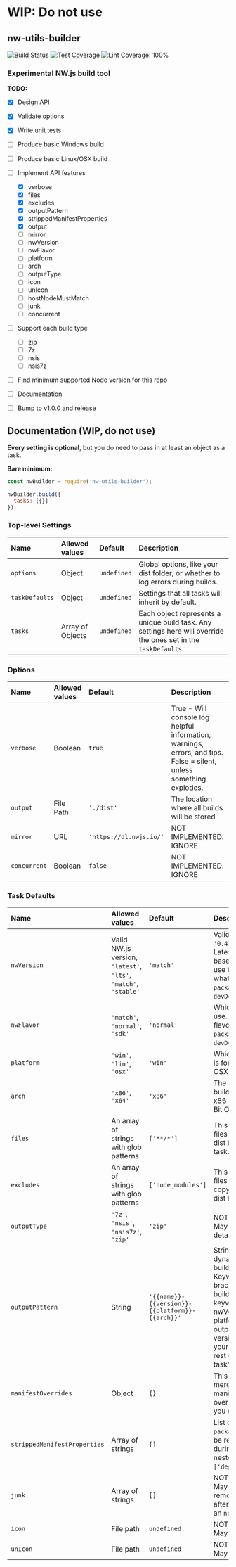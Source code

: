 

# WIP: Do not use


## nw-utils-builder

[![Build Status](https://travis-ci.org/nwutils/nw-utils-builder.svg?branch=master)](https://travis-ci.org/nwutils/nw-utils-builder) [![Test Coverage](https://img.shields.io/coveralls/github/nwutils/nw-utils-builder?label=Test%20Coverage&logo=jest)](https://coveralls.io/github/nwutils/nw-utils-builder) ![Lint Coverage: 100%](https://img.shields.io/badge/Lint%20Coverage-100%25-brightgreen.svg?logo=eslint)

<!--
![Node Support >=4.0.0](https://img.shields.io/badge/Node-%3E%3D4.0.0-brightgreen.svg?logo=node.js)
-->


### Experimental NW.js build tool


**TODO:**

* [x] Design API
* [x] Validate options
* [x] Write unit tests
* [ ] Produce basic Windows build
* [ ] Produce basic Linux/OSX build
* [ ] Implement API features
   * [x] verbose
   * [x] files
   * [x] excludes
   * [x] outputPattern
   * [x] strippedManifestProperties
   * [x] output
   * [ ] mirror
   * [ ] nwVersion
   * [ ] nwFlavor
   * [ ] platform
   * [ ] arch
   * [ ] outputType
   * [ ] icon
   * [ ] unIcon
   * [ ] hostNodeMustMatch
   * [ ] junk
   * [ ] concurrent
* [ ] Support each build type
   * [ ] zip
   * [ ] 7z
   * [ ] nsis
   * [ ] nsis7z
* [ ] Find minimum supported Node version for this repo
* [ ] Documentation
* [ ] Bump to v1.0.0 and release


## Documentation (WIP, do not use)

**Every setting is optional**, but you do need to pass in at least an object as a task.

**Bare minimum:**

```js
const nwBuilder = require('nw-utils-builder');

nwBuilder.build({
  tasks: [{}]
});
```


### Top-level Settings

Name           | Allowed values   | Default     | Description
:--            | :--              | :--         | :--
`options`      | Object           | `undefined` | Global options, like your dist folder, or whether to log errors during builds.
`taskDefaults` | Object           | `undefined` | Settings that all tasks will inherit by default.
`tasks`        | Array of Objects | `undefined` | Each object represents a unique build task. Any settings here will override the ones set in the `taskDefaults`.


### Options

Name         | Allowed values | Default                 | Description
:--          | :--            | :--                     | :--
`verbose`    | Boolean        | `true`                  | True = Will console log helpful information, warnings, errors, and tips. False = silent, unless something explodes.
`output`     | File Path      | `'./dist'`              | The location where all builds will be stored
`mirror`     | URL            | `'https://dl.nwjs.io/'` | NOT IMPLEMENTED. IGNORE
`concurrent` | Boolean        | `false`                 | NOT IMPLEMENTED. IGNORE


### Task Defaults

Name                         | Allowed values                                                  | Default                                        | Description
:--                          | :--                                                             | :--                                            | :--
`nwVersion`                  | Valid NW.js version, `'latest'`, `'lts'`, `'match'`, `'stable'` | `'match'`                                      | Valid version, like `'0.43.2'`. Latest/LTS/Stable are based on [this](https://nwjs.io/versions.json). Match will use the same version as what is in your `package.json`'s `devDependencies.nw`.
`nwFlavor`                   | `'match'`, `'normal'`, `'sdk'`                                  | `'normal'`                                     | Which flavor of NW.js to use. Match will use the flavor set in your `package.json`'s `devDependencies.nw`.
`platform`                   | `'win'`, `'lin'`, `'osx'`                                       | `'win'`                                        | Which OS your build task is for. Windows, Linux, or OSX (MacOS/Darwin).
`arch`                       | `'x86'`, `'x64'`                                                | `'x86'`                                        | The OS architechture this build task is targeting. x86 = 32-Bit, x64 = 64-Bit OS.
`files`                      | An array of strings with glob patterns                          | `['**/*']`                                     | This is used to find the files to be copied to your dist folder for that build task.
`excludes`                   | An array of strings with glob patterns                          | `['node_modules']`                             | This is used to find the files to be skipped when copying `files` to your dist folder.
`outputType`                 | `'7z'`, `'nsis'`, `'nsis7z'`, `'zip'`                           | `'zip'`                                        | NOT IMPLEMENTED. May change. To be detailed later.
`outputPattern`              | String                                                          | `'{{name}}-{{version}}-{{platform}}-{{arch}}'` | String used to dynamically name your build task's dist folder. Keywords in double curly braces are replaced at build time. Valid keywords: name, version, nwVersion, nwFlavor, platform, arch, outputType. Name and version are derived from your `package.json`, the rest come from your task's settings.
`manifestOverrides`          | Object                                                          | `{}`                                           | This object will be deep-merged with your manifest (`package.json`), overriding just the parts you specify.
`strippedManifestProperties` | Array of strings                                                | `[]`                                           | List of items in the `package.json` manifest to be removed when copied during the build. Can be nested like `['dependencies.lodash']`.
`junk`                       | Array of strings                                                | `[]`                                           | NOT IMPLEMENTED. May change. Will allow removing of junk files after copying and doing an `npm install`.
`icon`                       | File path                                                       | `undefined`                                    | NOT IMPLEMENTED. May change.
`unIcon`                     | File path                                                       | `undefined`                                    | NOT IMPLEMENTED. May change.
